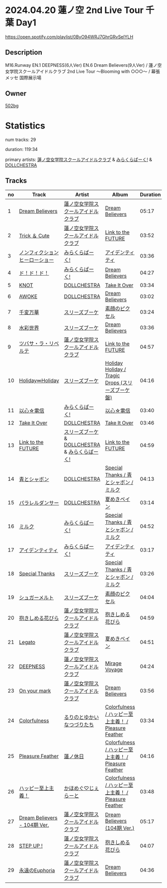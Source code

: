# 2024.04.20 蓮ノ空 2nd Live Tour 千葉 Day1
https://open.spotify.com/playlist/0ByO94WRJ7GhrGRvSeIYLH

## Description
M16.Runway EN.1 DEEPNESS(6人Ver) EN.6 Dream Believers(9人Ver) &#x2F; 蓮ノ空女学院スクールアイドルクラブ 2nd Live Tour 〜Blooming with ○○○〜 &#x2F; 幕張メッセ 国際展示場

## Owner
[502bg](https://open.spotify.com/user/4woroafc3tx648l7zc8quofbf)

# Statistics
num tracks: 29

duration: 119:34

primary artists: [蓮ノ空女学院スクールアイドルクラブ](https://open.spotify.com/artist/1bY7QMGccPmba1f1frZ8Xb) & [みらくらぱーく!](https://open.spotify.com/artist/3he8Hc0WxcVbpLzFpRsnO4) & [DOLLCHESTRA](https://open.spotify.com/artist/6M4HRvHCFBOWlPW3Tn2Oqh)

## Tracks
| no | Track | Artist | Album | Duration | Popularity |
| -- | ----- | ------ | ----- | -------- | ---------- |
| 1 | [Dream Believers](https://open.spotify.com/track/61KNN1WWCUEFFH5h59qd9q) | [蓮ノ空女学院スクールアイドルクラブ](https://open.spotify.com/artist/1bY7QMGccPmba1f1frZ8Xb) | [Dream Believers](https://open.spotify.com/album/1SLUZBM04XJrH3y9b8mfPZ) | 05:17 | 6 |
| 2 | [Trick ＆ Cute](https://open.spotify.com/track/1QYth6nKJPHnF34aZpSxWC) | [蓮ノ空女学院スクールアイドルクラブ](https://open.spotify.com/artist/1bY7QMGccPmba1f1frZ8Xb) | [Link to the FUTURE](https://open.spotify.com/album/7eoVHI0HBN6UzeCDKer2rf) | 03:52 | 3 |
| 3 | [ノンフィクションヒーローショー](https://open.spotify.com/track/67S3K2vrk6PGhAjx0EhhsY) | [みらくらぱーく!](https://open.spotify.com/artist/3he8Hc0WxcVbpLzFpRsnO4) | [アイデンティティ](https://open.spotify.com/album/0A2mfW5i2Eg9bsLhCb8AJ1) | 03:36 | 3 |
| 4 | [ド！ド！ド！](https://open.spotify.com/track/7drRBmRxfO56CTK1UjOfUo) | [みらくらぱーく!](https://open.spotify.com/artist/3he8Hc0WxcVbpLzFpRsnO4) | [Dream Believers](https://open.spotify.com/album/1SLUZBM04XJrH3y9b8mfPZ) | 04:27 | 7 |
| 5 | [KNOT](https://open.spotify.com/track/18NsII5UFYyOAwvLLDAYr5) | [DOLLCHESTRA](https://open.spotify.com/artist/6M4HRvHCFBOWlPW3Tn2Oqh) | [Take It Over](https://open.spotify.com/album/5imvavCbQ1ZA4nWVAF48YN) | 03:34 | 4 |
| 6 | [AWOKE](https://open.spotify.com/track/1Spe8gvGG2KJlWlKc7z8wP) | [DOLLCHESTRA](https://open.spotify.com/artist/6M4HRvHCFBOWlPW3Tn2Oqh) | [Dream Believers](https://open.spotify.com/album/1SLUZBM04XJrH3y9b8mfPZ) | 03:02 | 5 |
| 7 | [千変万華](https://open.spotify.com/track/3m9pAhrzvx51VzSAN08n4R) | [スリーズブーケ](https://open.spotify.com/artist/6L7wKf6aQv6A3OpiuMITqM) | [素顔のピクセル](https://open.spotify.com/album/6sRuvw1SOzDxG0XATDaIkt) | 03:24 | 3 |
| 8 | [水彩世界](https://open.spotify.com/track/1ZTCKDuj8qf6ItRQC3MLxr) | [スリーズブーケ](https://open.spotify.com/artist/6L7wKf6aQv6A3OpiuMITqM) | [Dream Believers](https://open.spotify.com/album/1SLUZBM04XJrH3y9b8mfPZ) | 03:36 | 6 |
| 9 | [ツバサ・ラ・リベルテ](https://open.spotify.com/track/7b5kWMEMAlCHJrcnOrTKd2) | [蓮ノ空女学院スクールアイドルクラブ](https://open.spotify.com/artist/1bY7QMGccPmba1f1frZ8Xb) | [Link to the FUTURE](https://open.spotify.com/album/7eoVHI0HBN6UzeCDKer2rf) | 04:57 | 3 |
| 10 | [Holiday∞Holiday](https://open.spotify.com/track/56hreyBUabzSo4T4k3vrHe) | [スリーズブーケ](https://open.spotify.com/artist/1mrTF6CiKue6LW1F1AHjvD) | [Holiday Holiday / Tragic Drops (スリーズブーケ盤)](https://open.spotify.com/album/1phGekvPpXpfT0Gafbg0bv) | 04:16 | 11 |
| 11 | [以心☆電信](https://open.spotify.com/track/5ueyK4CYcMQ1KdhZAMAsLj) | [みらくらぱーく!](https://open.spotify.com/artist/3he8Hc0WxcVbpLzFpRsnO4) | [以心☆電信](https://open.spotify.com/album/7qy2t3uQSFAVwuUAa4BedI) | 03:40 | 3 |
| 12 | [Take It Over](https://open.spotify.com/track/6WQEUpGq9j5ztpCXJ3LWZo) | [DOLLCHESTRA](https://open.spotify.com/artist/6M4HRvHCFBOWlPW3Tn2Oqh) | [Take It Over](https://open.spotify.com/album/5imvavCbQ1ZA4nWVAF48YN) | 03:46 | 3 |
| 13 | [Link to the FUTURE](https://open.spotify.com/track/7ydberivcyRW16Ao6Ss7La) | [スリーズブーケ](https://open.spotify.com/artist/6L7wKf6aQv6A3OpiuMITqM) & [DOLLCHESTRA](https://open.spotify.com/artist/6M4HRvHCFBOWlPW3Tn2Oqh) & [みらくらぱーく!](https://open.spotify.com/artist/3he8Hc0WxcVbpLzFpRsnO4) | [Link to the FUTURE](https://open.spotify.com/album/7eoVHI0HBN6UzeCDKer2rf) | 04:59 | 4 |
| 14 | [青とシャボン](https://open.spotify.com/track/5mwfnFY0b4SWerkHq339mq) | [DOLLCHESTRA](https://open.spotify.com/artist/6M4HRvHCFBOWlPW3Tn2Oqh) | [Special Thanks / 青とシャボン / ミルク](https://open.spotify.com/album/5WNsLquCW0KkCRgsrTzOXI) | 04:13 | 2 |
| 15 | [パラレルダンサー](https://open.spotify.com/track/2Pgm7uAhOGyVpSY3XrIKAU) | [DOLLCHESTRA](https://open.spotify.com/artist/6M4HRvHCFBOWlPW3Tn2Oqh) | [夏めきペイン](https://open.spotify.com/album/3AzT04ZzFHuzH1PqDNo5dU) | 03:14 | 4 |
| 16 | [ミルク](https://open.spotify.com/track/60G03AriuPqjd6rSE064P6) | [みらくらぱーく!](https://open.spotify.com/artist/3he8Hc0WxcVbpLzFpRsnO4) | [Special Thanks / 青とシャボン / ミルク](https://open.spotify.com/album/5WNsLquCW0KkCRgsrTzOXI) | 04:52 | 2 |
| 17 | [アイデンティティ](https://open.spotify.com/track/3iPHOzYJKrns803nikFHpV) | [みらくらぱーく!](https://open.spotify.com/artist/3he8Hc0WxcVbpLzFpRsnO4) | [アイデンティティ](https://open.spotify.com/album/0A2mfW5i2Eg9bsLhCb8AJ1) | 03:17 | 4 |
| 18 | [Special Thanks](https://open.spotify.com/track/2iOAgKKzmgfWVcb29KtRQi) | [スリーズブーケ](https://open.spotify.com/artist/6L7wKf6aQv6A3OpiuMITqM) | [Special Thanks / 青とシャボン / ミルク](https://open.spotify.com/album/5WNsLquCW0KkCRgsrTzOXI) | 03:26 | 3 |
| 19 | [シュガーメルト](https://open.spotify.com/track/3JzDmpHnhJdwnLMd2bfAPD) | [スリーズブーケ](https://open.spotify.com/artist/6L7wKf6aQv6A3OpiuMITqM) | [素顔のピクセル](https://open.spotify.com/album/6sRuvw1SOzDxG0XATDaIkt) | 04:04 | 3 |
| 20 | [抱きしめる花びら](https://open.spotify.com/track/6G2wErX82coTl2AnxxMSS7) | [蓮ノ空女学院スクールアイドルクラブ](https://open.spotify.com/artist/1bY7QMGccPmba1f1frZ8Xb) | [抱きしめる花びら](https://open.spotify.com/album/3WUB8ST2KBEFjSOdBYE8pK) | 04:59 | 2 |
| 21 | [Legato](https://open.spotify.com/track/1mmlaowthCxBvB3Lwt1EoB) | [蓮ノ空女学院スクールアイドルクラブ](https://open.spotify.com/artist/1bY7QMGccPmba1f1frZ8Xb) | [夏めきペイン](https://open.spotify.com/album/3AzT04ZzFHuzH1PqDNo5dU) | 04:51 | 3 |
| 22 | [DEEPNESS](https://open.spotify.com/track/1Yt6acUiarfV1HjLlF3zz0) | [蓮ノ空女学院スクールアイドルクラブ](https://open.spotify.com/artist/6NmJoxOriKedeYcurRXjKS) | [Mirage Voyage](https://open.spotify.com/album/1PlAeoYTrMYrweEdjewdwT) | 04:24 | 1 |
| 23 | [On your mark](https://open.spotify.com/track/5aWKHY8SI52dN1xKApx7RD) | [蓮ノ空女学院スクールアイドルクラブ](https://open.spotify.com/artist/1bY7QMGccPmba1f1frZ8Xb) | [Dream Believers](https://open.spotify.com/album/1SLUZBM04XJrH3y9b8mfPZ) | 03:56 | 8 |
| 24 | [Colorfulness](https://open.spotify.com/track/5JpnZSlyQdieFmG0DxK4ph) | [るりのとゆかいなつづりたち](https://open.spotify.com/artist/6p7hDshfZUv61w2R6cvXTN) | [Colorfulness / ハッピー至上主義！ / Pleasure Feather](https://open.spotify.com/album/1QJmyBlrNxny3Tsu2raAWY) | 03:34 | 1 |
| 25 | [Pleasure Feather](https://open.spotify.com/track/5xRJXvSPCa03gWSmPJPViN) | [蓮ノ休日](https://open.spotify.com/artist/2HcVhceK0VTU7A6TGijFFe) | [Colorfulness / ハッピー至上主義！ / Pleasure Feather](https://open.spotify.com/album/1QJmyBlrNxny3Tsu2raAWY) | 04:16 | 2 |
| 26 | [ハッピー至上主義！](https://open.spotify.com/track/1yqpRlD8OLmQkYk7SS9Ic3) | [かほめぐ♡じぇらーと](https://open.spotify.com/artist/32cDWjJcbkr9PsrlaS5Vkt) | [Colorfulness / ハッピー至上主義！ / Pleasure Feather](https://open.spotify.com/album/1QJmyBlrNxny3Tsu2raAWY) | 03:48 | 3 |
| 27 | [Dream Believers - 104期 Ver.](https://open.spotify.com/track/2Eqagz4V4WQjoJ7ymOWA07) | [蓮ノ空女学院スクールアイドルクラブ](https://open.spotify.com/artist/1bY7QMGccPmba1f1frZ8Xb) | [Dream Believers (104期 Ver.)](https://open.spotify.com/album/3dMHV6SE7aFr0l7Dd7UiLS) | 05:17 | 3 |
| 28 | [STEP UP !](https://open.spotify.com/track/0CC67baprdLQVTiSUIoQdI) | [蓮ノ空女学院スクールアイドルクラブ](https://open.spotify.com/artist/1bY7QMGccPmba1f1frZ8Xb) | [抱きしめる花びら](https://open.spotify.com/album/3WUB8ST2KBEFjSOdBYE8pK) | 04:07 | 2 |
| 29 | [永遠のEuphoria](https://open.spotify.com/track/6ImIP53PHXFcpYJJxmU9rx) | [蓮ノ空女学院スクールアイドルクラブ](https://open.spotify.com/artist/1bY7QMGccPmba1f1frZ8Xb) | [Dream Believers](https://open.spotify.com/album/1SLUZBM04XJrH3y9b8mfPZ) | 04:36 | 4 |
        
